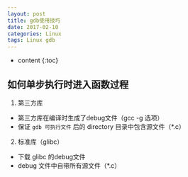 ```yaml
---
layout: post
title: gdb使用技巧
date: 2017-02-10
categories: Linux
tags: Linux gdb 
---
```


* content
{:toc}

## 如何单步执行时进入函数过程 ##

1. 第三方库
  - 第三方库在编译时生成了debug文件（gcc -g 选项）
  - 保证 `gdb 可执行文件` 后的 directory 目录中包含源文件（*.c）

2. 标准库（glibc）
  - 下载 glibc 的debug文件
  - debug 文件中自带所有源文件（*.c）
